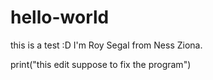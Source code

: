 # hello-world
this is a test :D
I'm Roy Segal from Ness Ziona.

print("this edit suppose to fix the program")
